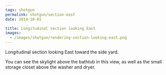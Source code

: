 ```yaml
---
tags: shotgun
permalink: shotgun/section-east
date: 2014-10-01

title: Longitudinal section looking East
images:
  - /images/shotgun/rendering-section-looking-east.png
---
```

Longitudinal section looking East toward the side yard.

You can see the skylight above the bathtub in this view, as well as the small storage closet above the washer and dryer.